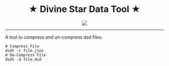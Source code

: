 <h1 align="center">
 &#9733; Divine Star Data Tool &#9733;
</h1>
<p align="center">
<img src="https://divinestarapparel.com/wp-content/uploads/2021/02/logo-small.png"/>
</p>

---

A tool to compress and un-compress dsd files. 

```console
# Compress File
dsdt -c file.json
# De-Compress File
dsdt -d file.dsd
```